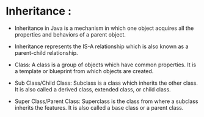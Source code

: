 **Inheritance** :
===========
 * Inheritance in Java is a mechanism in which one object acquires all the properties and behaviors of a parent object.
 * Inheritance represents the IS-A relationship which is also known as a parent-child relationship.

 * Class: A class is a group of objects which have common properties. It is a template or blueprint from which objects are created.
 * Sub Class/Child Class: Subclass is a class which inherits the other class. It is also called a derived class, extended class, or child class.
 * Super Class/Parent Class: Superclass is the class from where a subclass inherits the features. It is also called a base class or a parent class.